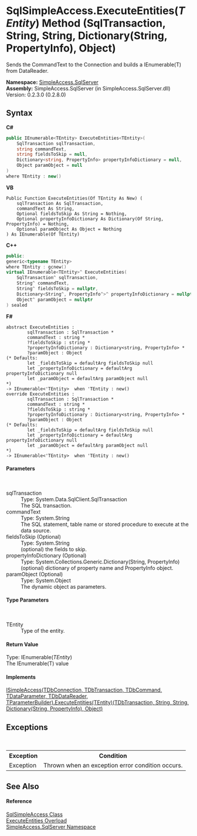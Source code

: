 # SqlSimpleAccess.ExecuteEntities(*TEntity*) Method (SqlTransaction, String, String, Dictionary(String, PropertyInfo), Object)
 

Sends the CommandText to the Connection and builds a IEnumerable(T) from DataReader.

**Namespace:**&nbsp;<a href="N_SimpleAccess_SqlServer">SimpleAccess.SqlServer</a><br />**Assembly:**&nbsp;SimpleAccess.SqlServer (in SimpleAccess.SqlServer.dll) Version: 0.2.3.0 (0.2.8.0)

## Syntax

**C#**<br />
``` C#
public IEnumerable<TEntity> ExecuteEntities<TEntity>(
	SqlTransaction sqlTransaction,
	string commandText,
	string fieldsToSkip = null,
	Dictionary<string, PropertyInfo> propertyInfoDictionary = null,
	Object paramObject = null
)
where TEntity : new()

```

**VB**<br />
``` VB
Public Function ExecuteEntities(Of TEntity As New) ( 
	sqlTransaction As SqlTransaction,
	commandText As String,
	Optional fieldsToSkip As String = Nothing,
	Optional propertyInfoDictionary As Dictionary(Of String, PropertyInfo) = Nothing,
	Optional paramObject As Object = Nothing
) As IEnumerable(Of TEntity)
```

**C++**<br />
``` C++
public:
generic<typename TEntity>
where TEntity : gcnew()
virtual IEnumerable<TEntity>^ ExecuteEntities(
	SqlTransaction^ sqlTransaction, 
	String^ commandText, 
	String^ fieldsToSkip = nullptr, 
	Dictionary<String^, PropertyInfo^>^ propertyInfoDictionary = nullptr, 
	Object^ paramObject = nullptr
) sealed
```

**F#**<br />
``` F#
abstract ExecuteEntities : 
        sqlTransaction : SqlTransaction * 
        commandText : string * 
        ?fieldsToSkip : string * 
        ?propertyInfoDictionary : Dictionary<string, PropertyInfo> * 
        ?paramObject : Object 
(* Defaults:
        let _fieldsToSkip = defaultArg fieldsToSkip null
        let _propertyInfoDictionary = defaultArg propertyInfoDictionary null
        let _paramObject = defaultArg paramObject null
*)
-> IEnumerable<'TEntity>  when 'TEntity : new()
override ExecuteEntities : 
        sqlTransaction : SqlTransaction * 
        commandText : string * 
        ?fieldsToSkip : string * 
        ?propertyInfoDictionary : Dictionary<string, PropertyInfo> * 
        ?paramObject : Object 
(* Defaults:
        let _fieldsToSkip = defaultArg fieldsToSkip null
        let _propertyInfoDictionary = defaultArg propertyInfoDictionary null
        let _paramObject = defaultArg paramObject null
*)
-> IEnumerable<'TEntity>  when 'TEntity : new()
```


#### Parameters
&nbsp;<dl><dt>sqlTransaction</dt><dd>Type: System.Data.SqlClient.SqlTransaction<br />The SQL transaction.</dd><dt>commandText</dt><dd>Type: System.String<br />The SQL statement, table name or stored procedure to execute at the data source.</dd><dt>fieldsToSkip (Optional)</dt><dd>Type: System.String<br />(optional) the fields to skip.</dd><dt>propertyInfoDictionary (Optional)</dt><dd>Type: System.Collections.Generic.Dictionary(String, PropertyInfo)<br />(optional) dictionary of property name and PropertyInfo object.</dd><dt>paramObject (Optional)</dt><dd>Type: System.Object<br />The dynamic object as parameters.</dd></dl>

#### Type Parameters
&nbsp;<dl><dt>TEntity</dt><dd>Type of the entity.</dd></dl>

#### Return Value
Type: IEnumerable(*TEntity*)<br />The IEnumerable(T) value

#### Implements
<a href="M_SimpleAccess_Core_ISimpleAccess_6_ExecuteEntities__1_6">ISimpleAccess(TDbConnection, TDbTransaction, TDbCommand, TDataParameter, TDbDataReader, TParameterBuilder).ExecuteEntities(TEntity)(TDbTransaction, String, String, Dictionary(String, PropertyInfo), Object)</a><br />

## Exceptions
&nbsp;<table><tr><th>Exception</th><th>Condition</th></tr><tr><td>Exception</td><td>Thrown when an exception error condition occurs.</td></tr></table>

## See Also


#### Reference
<a href="T_SimpleAccess_SqlServer_SqlSimpleAccess">SqlSimpleAccess Class</a><br /><a href="Overload_SimpleAccess_SqlServer_SqlSimpleAccess_ExecuteEntities">ExecuteEntities Overload</a><br /><a href="N_SimpleAccess_SqlServer">SimpleAccess.SqlServer Namespace</a><br />